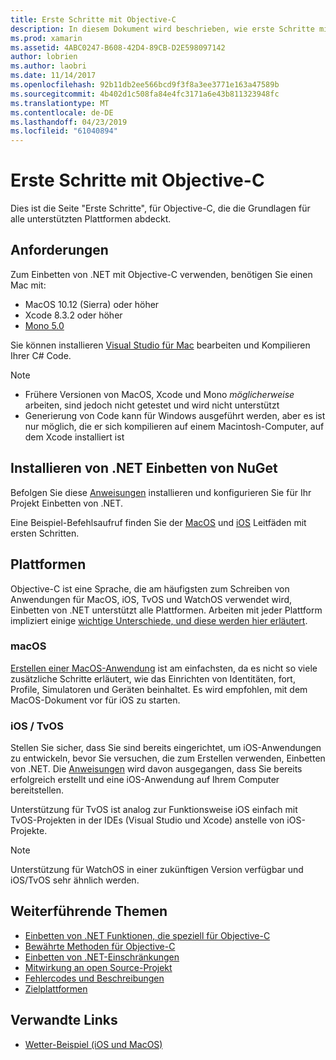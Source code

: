 ```yaml
---
title: Erste Schritte mit Objective-C
description: In diesem Dokument wird beschrieben, wie erste Schritte mit .NET einbetten, mit Objective-c Es erläutert die Anforderungen, die über NuGet und unterstützten Plattformen installieren Einbetten von .NET.
ms.prod: xamarin
ms.assetid: 4ABC0247-B608-42D4-89CB-D2E598097142
author: lobrien
ms.author: laobri
ms.date: 11/14/2017
ms.openlocfilehash: 92b11db2ee566bcd9f3f8a3ee3771e163a47589b
ms.sourcegitcommit: 4b402d1c508fa84e4fc3171a6e43b811323948fc
ms.translationtype: MT
ms.contentlocale: de-DE
ms.lasthandoff: 04/23/2019
ms.locfileid: "61040894"
---
```

# <a name="getting-started-with-objective-c"></a>Erste Schritte mit Objective-C

Dies ist die Seite "Erste Schritte", für Objective-C, die die Grundlagen für alle unterstützten Plattformen abdeckt.

## <a name="requirements"></a>Anforderungen

Zum Einbetten von .NET mit Objective-C verwenden, benötigen Sie einen Mac mit:

* MacOS 10.12 (Sierra) oder höher
* Xcode 8.3.2 oder höher
* [Mono 5.0](https://www.mono-project.com/download/)

Sie können installieren [Visual Studio für Mac](https://visualstudio.microsoft.com/vs/mac/) bearbeiten und Kompilieren Ihrer C# Code.

> [!NOTE]
> * Frühere Versionen von MacOS, Xcode und Mono _möglicherweise_ arbeiten, sind jedoch nicht getestet und wird nicht unterstützt
> * Generierung von Code kann für Windows ausgeführt werden, aber es ist nur möglich, die er sich kompilieren auf einem Macintosh-Computer, auf dem Xcode installiert ist

## <a name="installing-net-embedding-from-nuget"></a>Installieren von .NET Einbetten von NuGet

Befolgen Sie diese [Anweisungen](~/tools/dotnet-embedding/get-started/install/install.md) installieren und konfigurieren Sie für Ihr Projekt Einbetten von .NET.

Eine Beispiel-Befehlsaufruf finden Sie der [MacOS](~/tools/dotnet-embedding/get-started/objective-c/macos.md) und [iOS](~/tools/dotnet-embedding/get-started/objective-c/ios.md) Leitfäden mit ersten Schritten.

## <a name="platforms"></a>Plattformen

Objective-C ist eine Sprache, die am häufigsten zum Schreiben von Anwendungen für MacOS, iOS, TvOS und WatchOS verwendet wird, Einbetten von .NET unterstützt alle Plattformen. Arbeiten mit jeder Plattform impliziert einige [wichtige Unterschiede, und diese werden hier erläutert](~/tools/dotnet-embedding/objective-c/platforms.md).

### <a name="macos"></a>macOS

[Erstellen einer MacOS-Anwendung](~/tools/dotnet-embedding/get-started/objective-c/macos.md) ist am einfachsten, da es nicht so viele zusätzliche Schritte erläutert, wie das Einrichten von Identitäten, fort, Profile, Simulatoren und Geräten beinhaltet. Es wird empfohlen, mit dem MacOS-Dokument vor für iOS zu starten.

### <a name="ios--tvos"></a>iOS / TvOS

Stellen Sie sicher, dass Sie sind bereits eingerichtet, um iOS-Anwendungen zu entwickeln, bevor Sie versuchen, die zum Erstellen verwenden, Einbetten von .NET. Die [Anweisungen](~/tools/dotnet-embedding/get-started/objective-c/ios.md) wird davon ausgegangen, dass Sie bereits erfolgreich erstellt und eine iOS-Anwendung auf Ihrem Computer bereitstellen.

Unterstützung für TvOS ist analog zur Funktionsweise iOS einfach mit TvOS-Projekten in der IDEs (Visual Studio und Xcode) anstelle von iOS-Projekte.

> [!NOTE]
> Unterstützung für WatchOS in einer zukünftigen Version verfügbar und iOS/TvOS sehr ähnlich werden.

## <a name="further-reading"></a>Weiterführende Themen

* [Einbetten von .NET Funktionen, die speziell für Objective-C](~/tools/dotnet-embedding/objective-c/index.md)
* [Bewährte Methoden für Objective-C](~/tools/dotnet-embedding/objective-c/best-practices.md)
* [Einbetten von .NET-Einschränkungen](~/tools/dotnet-embedding/limitations.md)
* [Mitwirkung an open Source-Projekt](https://github.com/mono/Embeddinator-4000/blob/master/Contributing.md)
* [Fehlercodes und Beschreibungen](~/tools/dotnet-embedding/errors.md)
* [Zielplattformen](~/tools/dotnet-embedding/objective-c/platforms.md)

## <a name="related-links"></a>Verwandte Links

- [Wetter-Beispiel (iOS und MacOS)](https://github.com/jamesmontemagno/embeddinator-weather)
